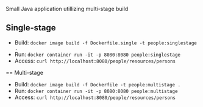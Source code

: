 Small Java application utillizing multi-stage build

## Single-stage

* Build: `docker image build -f Dockerfile.single -t people:singlestage .`
* Run: `docker container run -it -p 8080:8080 people:singlestage`
* Access: `curl http://localhost:8080/people/resources/persons`

== Multi-stage

* Build: `docker image build -f Dockerfile -t people:multistage .`
* Run: `docker container run -it -p 8080:8080 people:multistage`
* Access: `curl http://localhost:8080/people/resources/persons`

